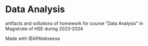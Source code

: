 # Data Analysis

artifacts and sollutions of homework for course "Data Analysis" in Magistrate of HSE during 2023-2024

Made with @APAlekseeva
